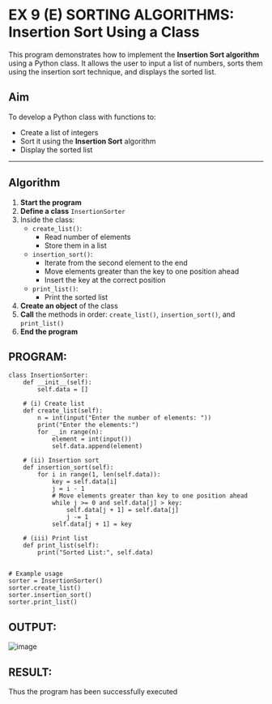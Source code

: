 # EX 9 (E) SORTING ALGORITHMS: Insertion Sort Using a Class

This program demonstrates how to implement the **Insertion Sort algorithm** using a Python class. It allows the user to input a list of numbers, sorts them using the insertion sort technique, and displays the sorted list.


##  Aim

To develop a Python class with functions to:
- Create a list of integers
- Sort it using the **Insertion Sort** algorithm
- Display the sorted list

---

## Algorithm

1. **Start the program**
2. **Define a class** `InsertionSorter`
3. Inside the class:
   - `create_list()`:
     - Read number of elements
     - Store them in a list
   - `insertion_sort()`:
     - Iterate from the second element to the end
     - Move elements greater than the key to one position ahead
     - Insert the key at the correct position
   - `print_list()`:
     - Print the sorted list
4. **Create an object** of the class
5. **Call** the methods in order: `create_list()`, `insertion_sort()`, and `print_list()`
6. **End the program**


## PROGRAM:
```
class InsertionSorter: 
    def __init__(self): 
        self.data = [] 

    # (i) Create list 
    def create_list(self): 
        n = int(input("Enter the number of elements: ")) 
        print("Enter the elements:")
        for _ in range(n): 
            element = int(input()) 
            self.data.append(element) 

    # (ii) Insertion sort 
    def insertion_sort(self): 
        for i in range(1, len(self.data)): 
            key = self.data[i] 
            j = i - 1 
            # Move elements greater than key to one position ahead 
            while j >= 0 and self.data[j] > key: 
                self.data[j + 1] = self.data[j] 
                j -= 1 
            self.data[j + 1] = key 

    # (iii) Print list 
    def print_list(self): 
        print("Sorted List:", self.data)


# Example usage
sorter = InsertionSorter()
sorter.create_list()
sorter.insertion_sort()
sorter.print_list()

```


## OUTPUT:
![image](https://github.com/user-attachments/assets/cbb4e950-1f2f-46e3-977e-ed6d8fac303b)

## RESULT:
Thus the program has been successfully executed 
